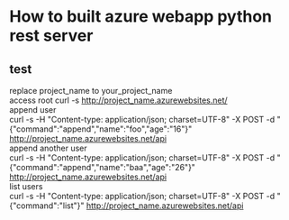 # How to built azure webapp python rest server

## test
replace project_name to your_project_name  
access root
curl -s http://project_name.azurewebsites.net/  
append user  
curl -s -H "Content-type: application/json; charset=UTF-8" -X POST -d "{\"command\":\"append\",\"name\":\"foo\",\"age\":\"16\"}" http://project_name.azurewebsites.net/api  
append another user  
curl -s -H "Content-type: application/json; charset=UTF-8" -X POST -d "{\"command\":\"append\",\"name\":\"baa\",\"age\":\"26\"}" http://project_name.azurewebsites.net/api  
list users  
curl -s -H "Content-type: application/json; charset=UTF-8" -X POST -d "{\"command\":\"list\"}" http://project_name.azurewebsites.net/api
